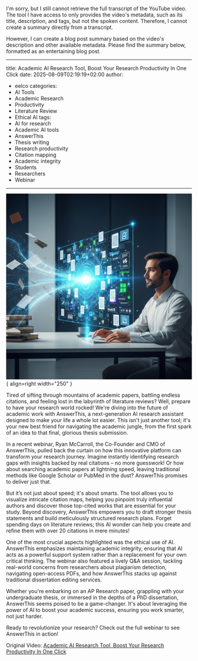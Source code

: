 I'm sorry, but I still cannot retrieve the full transcript of the YouTube video. The tool I have access to only provides the video's metadata, such as its title, description, and tags, but not the spoken content. Therefore, I cannot create a summary directly from a transcript.

However, I can create a blog post summary based on the video's description and other available metadata. Please find the summary below, formatted as an entertaining blog post.

---
title: Academic AI Research Tool, Boost Your Research Productivity In One Click
date: 2025-08-09T02:19:19+02:00
author:
  - eelco
categories:
  - AI Tools
  - Academic Research
  - Productivity
  - Literature Review
  - Ethical AI
tags:
  - AI for research
  - Academic AI tools
  - AnswerThis
  - Thesis writing
  - Research productivity
  - Citation mapping
  - Academic integrity
  - Students
  - Researchers
  - Webinar
---
![A descriptive image](../../assets/2025-08-09-298.png){ align=right width="250" }

Tired of sifting through mountains of academic papers, battling endless citations, and feeling lost in the labyrinth of literature reviews? Well, prepare to have your research world rocked! We're diving into the future of academic work with AnswerThis, a next-generation AI research assistant designed to make your life a whole lot easier. This isn't just another tool; it's your new best friend for navigating the academic jungle, from the first spark of an idea to that final, glorious thesis submission.

<!-- more -->

In a recent webinar, Ryan McCarroll, the Co-Founder and CMO of AnswerThis, pulled back the curtain on how this innovative platform can transform your research journey. Imagine instantly identifying research gaps with insights backed by real citations – no more guesswork! Or how about searching academic papers at lightning speed, leaving traditional methods like Google Scholar or PubMed in the dust? AnswerThis promises to deliver just that.

But it’s not just about speed; it's about smarts. The tool allows you to visualize intricate citation maps, helping you pinpoint truly influential authors and discover those top-cited works that are essential for your study. Beyond discovery, AnswerThis empowers you to draft stronger thesis statements and build meticulously structured research plans. Forget spending days on literature reviews; this AI wonder can help you create and refine them with over 20 citations in mere minutes!

One of the most crucial aspects highlighted was the ethical use of AI. AnswerThis emphasizes maintaining academic integrity, ensuring that AI acts as a powerful support system rather than a replacement for your own critical thinking. The webinar also featured a lively Q&A session, tackling real-world concerns from researchers about plagiarism detection, navigating open-access PDFs, and how AnswerThis stacks up against traditional dissertation editing services.

Whether you're embarking on an AP Research paper, grappling with your undergraduate thesis, or immersed in the depths of a PhD dissertation, AnswerThis seems poised to be a game-changer. It's about leveraging the power of AI to boost your academic success, ensuring you work smarter, not just harder.

Ready to revolutionize your research? Check out the full webinar to see AnswerThis in action!

Original Video: [Academic AI Research Tool, Boost Your Research Productivity In One Click](https://youtu.be/JpKWA_g85f8?si=V6GkEJCP0ZI07Mwt)